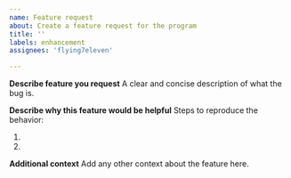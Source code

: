 ```yaml
---
name: Feature request
about: Create a feature request for the program
title: ''
labels: enhancement
assignees: 'flying7eleven'

---
```


**Describe feature you request**
A clear and concise description of what the bug is.

**Describe why this feature would be helpful**
Steps to reproduce the behavior:
1. <!-- Replace this text --!>
2. <!-- Replace this text --!>

**Additional context**
Add any other context about the feature here.

